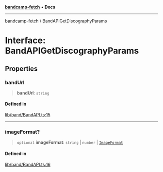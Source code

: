 [**bandcamp-fetch**](../README.md) • **Docs**

***

[bandcamp-fetch](../README.md) / BandAPIGetDiscographyParams

# Interface: BandAPIGetDiscographyParams

## Properties

### bandUrl

> **bandUrl**: `string`

#### Defined in

[lib/band/BandAPI.ts:15](https://github.com/patrickkfkan/bandcamp-fetch/blob/d7908af6ae5080a27ddea05f2631b8fc5129d64d/src/lib/band/BandAPI.ts#L15)

***

### imageFormat?

> `optional` **imageFormat**: `string` \| `number` \| [`ImageFormat`](ImageFormat.md)

#### Defined in

[lib/band/BandAPI.ts:16](https://github.com/patrickkfkan/bandcamp-fetch/blob/d7908af6ae5080a27ddea05f2631b8fc5129d64d/src/lib/band/BandAPI.ts#L16)
